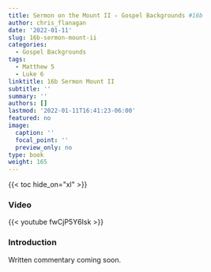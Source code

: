 ```yaml
---
title: Sermon on the Mount II ✧ Gospel Backgrounds #16b
author: chris_flanagan
date: '2022-01-11'
slug: 16b-sermon-mount-ii
categories:
  - Gospel Backgrounds
tags:
  - Matthew 5
  - Luke 6
linktitle: 16b Sermon Mount II
subtitle: ''
summary: ''
authors: []
lastmod: '2022-01-11T16:41:23-06:00'
featured: no
image:
  caption: ''
  focal_point: ''
  preview_only: no
type: book
weight: 165
---
```


{{< toc hide_on="xl" >}}

### Video

{{< youtube fwCjP5Y6Isk >}}



### Introduction 

Written commentary coming soon.

